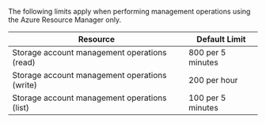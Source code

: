 The following limits apply when performing management operations using the Azure Resource Manager only.

| Resource | Default Limit |
| --- | --- |
| Storage account management operations (read) |800 per 5 minutes |
| Storage account management operations (write) |200 per hour |
| Storage account management operations (list) |100 per 5 minutes |

